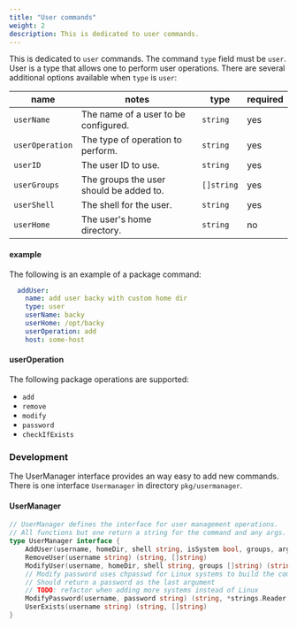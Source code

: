 ```yaml
---
title: "User commands"
weight: 2
description: This is dedicated to user commands.
---
```


This is dedicated to `user` commands. The command `type` field must be `user`. User is a type that allows one to perform user operations. There are several additional options available when `type` is `user`:

| name | notes | type | required |
| --- | --- | --- | --- |
| `userName` | The name of a user to be configured. | `string` | yes |
| `userOperation` | The type of operation to perform. | `string` | yes |
| `userID` | The user ID to use. | `string` | yes |
| `userGroups` | The groups the user should be added to. | `[]string` | yes |
| `userShell` | The shell for the user. | `string` | yes |
| `userHome` | The user's home directory. | `string` | no |


#### example

The following is an example of a package command:

```yaml
  addUser:
	name: add user backy with custom home dir
    type: user
    userName: backy
    userHome: /opt/backy
    userOperation: add
    host: some-host
```

#### userOperation

The following package operations are supported:

- `add`
- `remove`
- `modify`
- `password`
- `checkIfExists`

### Development

The UserManager interface provides an way easy to add new commands. There is one interface `Usermanager` in directory `pkg/usermanager`.

#### UserManager

```go
// UserManager defines the interface for user management operations.
// All functions but one return a string for the command and any args.
type UserManager interface {
	AddUser(username, homeDir, shell string, isSystem bool, groups, args []string) (string, []string)
	RemoveUser(username string) (string, []string)
	ModifyUser(username, homeDir, shell string, groups []string) (string, []string)
	// Modify password uses chpasswd for Linux systems to build the command to change the password
	// Should return a password as the last argument
	// TODO: refactor when adding more systems instead of Linux
	ModifyPassword(username, password string) (string, *strings.Reader, string)
	UserExists(username string) (string, []string)
}
```